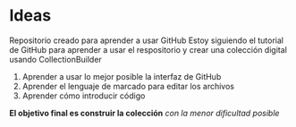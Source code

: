 # Ideas
Repositorio creado para aprender a usar GitHub
Estoy siguiendo el tutorial de GitHub para aprender a usar el respositorio y crear una colección digital usando CollectionBuilder
1. Aprender a usar lo mejor posible la interfaz de GitHub
2. Aprender el lenguaje de marcado para editar los archivos
3. Aprender cómo introducir código

**El objetivo final es construir la colección** *con la menor dificultad posible*
